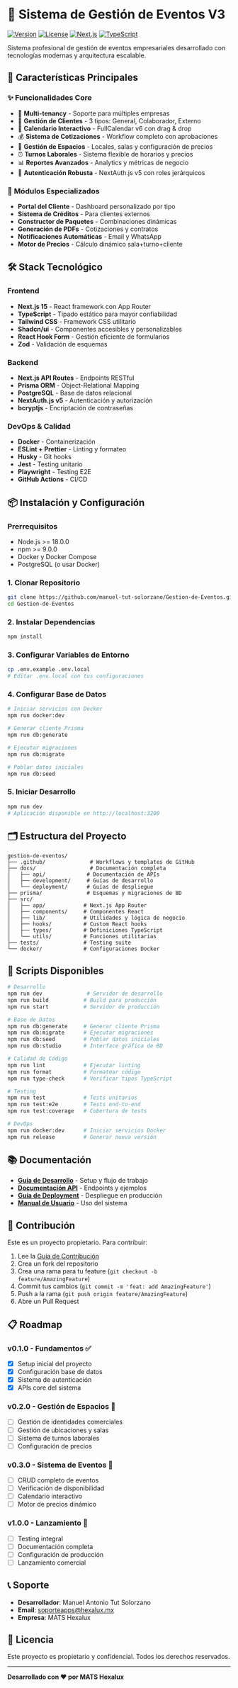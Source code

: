 # 🎉 Sistema de Gestión de Eventos V3

[![Version](https://img.shields.io/badge/version-0.1.0-blue.svg)](https://github.com/manuel-tut-solorzano/Gestion-de-Eventos)
[![License](https://img.shields.io/badge/license-Proprietary-red.svg)](LICENSE)
[![Next.js](https://img.shields.io/badge/Next.js-15.0-black)](https://nextjs.org/)
[![TypeScript](https://img.shields.io/badge/TypeScript-5.2-blue)](https://www.typescriptlang.org/)

Sistema profesional de gestión de eventos empresariales desarrollado con tecnologías modernas y arquitectura escalable.

## 🚀 Características Principales

### ✨ **Funcionalidades Core**
- 🏢 **Multi-tenancy** - Soporte para múltiples empresas
- 👥 **Gestión de Clientes** - 3 tipos: General, Colaborador, Externo  
- 📅 **Calendario Interactivo** - FullCalendar v6 con drag & drop
- 💰 **Sistema de Cotizaciones** - Workflow completo con aprobaciones
- 🏪 **Gestión de Espacios** - Locales, salas y configuración de precios
- ⏰ **Turnos Laborales** - Sistema flexible de horarios y precios
- 📊 **Reportes Avanzados** - Analytics y métricas de negocio
- 🔐 **Autenticación Robusta** - NextAuth.js v5 con roles jerárquicos

### 🎯 **Módulos Especializados**
- **Portal del Cliente** - Dashboard personalizado por tipo
- **Sistema de Créditos** - Para clientes externos
- **Constructor de Paquetes** - Combinaciones dinámicas
- **Generación de PDFs** - Cotizaciones y contratos
- **Notificaciones Automáticas** - Email y WhatsApp
- **Motor de Precios** - Cálculo dinámico sala+turno+cliente

## 🛠️ Stack Tecnológico

### **Frontend**
- **Next.js 15** - React framework con App Router
- **TypeScript** - Tipado estático para mayor confiabilidad
- **Tailwind CSS** - Framework CSS utilitario
- **Shadcn/ui** - Componentes accesibles y personalizables
- **React Hook Form** - Gestión eficiente de formularios
- **Zod** - Validación de esquemas

### **Backend**
- **Next.js API Routes** - Endpoints RESTful
- **Prisma ORM** - Object-Relational Mapping
- **PostgreSQL** - Base de datos relacional
- **NextAuth.js v5** - Autenticación y autorización
- **bcryptjs** - Encriptación de contraseñas

### **DevOps & Calidad**
- **Docker** - Containerización
- **ESLint + Prettier** - Linting y formateo
- **Husky** - Git hooks
- **Jest** - Testing unitario
- **Playwright** - Testing E2E
- **GitHub Actions** - CI/CD

## 📦 Instalación y Configuración

### **Prerrequisitos**
- Node.js >= 18.0.0
- npm >= 9.0.0
- Docker y Docker Compose
- PostgreSQL (o usar Docker)

### **1. Clonar Repositorio**
```bash
git clone https://github.com/manuel-tut-solorzano/Gestion-de-Eventos.git
cd Gestion-de-Eventos
```

### **2. Instalar Dependencias**
```bash
npm install
```

### **3. Configurar Variables de Entorno**
```bash
cp .env.example .env.local
# Editar .env.local con tus configuraciones
```

### **4. Configurar Base de Datos**
```bash
# Iniciar servicios con Docker
npm run docker:dev

# Generar cliente Prisma
npm run db:generate

# Ejecutar migraciones
npm run db:migrate

# Poblar datos iniciales
npm run db:seed
```

### **5. Iniciar Desarrollo**
```bash
npm run dev
# Aplicación disponible en http://localhost:3200
```

## 🗂️ Estructura del Proyecto

```
gestion-de-eventos/
├── .github/              # Workflows y templates de GitHub
├── docs/                 # Documentación completa
│   ├── api/             # Documentación de APIs
│   ├── development/     # Guías de desarrollo
│   └── deployment/      # Guías de despliegue
├── prisma/              # Esquemas y migraciones de BD
├── src/
│   ├── app/            # Next.js App Router
│   ├── components/     # Componentes React
│   ├── lib/            # Utilidades y lógica de negocio
│   ├── hooks/          # Custom React hooks
│   ├── types/          # Definiciones TypeScript
│   └── utils/          # Funciones utilitarias
├── tests/              # Testing suite
└── docker/             # Configuraciones Docker
```

## 🚀 Scripts Disponibles

```bash
# Desarrollo
npm run dev              # Servidor de desarrollo
npm run build           # Build para producción
npm run start           # Servidor de producción

# Base de Datos
npm run db:generate     # Generar cliente Prisma
npm run db:migrate      # Ejecutar migraciones
npm run db:seed         # Poblar datos iniciales
npm run db:studio       # Interface gráfica de BD

# Calidad de Código
npm run lint            # Ejecutar linting
npm run format          # Formatear código
npm run type-check      # Verificar tipos TypeScript

# Testing
npm run test            # Tests unitarios
npm run test:e2e        # Tests end-to-end
npm run test:coverage   # Cobertura de tests

# DevOps
npm run docker:dev      # Iniciar servicios Docker
npm run release         # Generar nueva versión
```

## 📚 Documentación

- **[Guía de Desarrollo](docs/development/README.md)** - Setup y flujo de trabajo
- **[Documentación API](docs/api/README.md)** - Endpoints y ejemplos
- **[Guía de Deployment](docs/deployment/README.md)** - Despliegue en producción
- **[Manual de Usuario](docs/user-guide/README.md)** - Uso del sistema

## 🤝 Contribución

Este es un proyecto propietario. Para contribuir:

1. Lee la [Guía de Contribución](CONTRIBUTING.md)
2. Crea un fork del repositorio
3. Crea una rama para tu feature (`git checkout -b feature/AmazingFeature`)
4. Commit tus cambios (`git commit -m 'feat: add AmazingFeature'`)
5. Push a la rama (`git push origin feature/AmazingFeature`)
6. Abre un Pull Request

## 📋 Roadmap

### **v0.1.0 - Fundamentos** ✅
- [x] Setup inicial del proyecto
- [x] Configuración base de datos
- [x] Sistema de autenticación
- [x] APIs core del sistema

### **v0.2.0 - Gestión de Espacios** 🚧
- [ ] Gestión de identidades comerciales
- [ ] Gestión de ubicaciones y salas
- [ ] Sistema de turnos laborales
- [ ] Configuración de precios

### **v0.3.0 - Sistema de Eventos** 📅
- [ ] CRUD completo de eventos
- [ ] Verificación de disponibilidad
- [ ] Calendario interactivo
- [ ] Motor de precios dinámico

### **v1.0.0 - Lanzamiento** 🎯
- [ ] Testing integral
- [ ] Documentación completa
- [ ] Configuración de producción
- [ ] Lanzamiento comercial

## 📞 Soporte

- **Desarrollador**: Manuel Antonio Tut Solorzano
- **Email**: soporteapps@hexalux.mx
- **Empresa**: MATS Hexalux

## 📝 Licencia

Este proyecto es propietario y confidencial. Todos los derechos reservados.

---

**Desarrollado con ❤️ por MATS Hexalux**